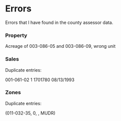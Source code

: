 Errors
======

Errors that I have found in the county assessor data.

### Property

Acreage of 003-086-05 and 003-086-09, wrong unit


### Sales

Duplicate entries:

001-061-02  1   1701780         08/13/1993



### Zones

Duplicate entries:

(011-032-35, 0, , MUDR)